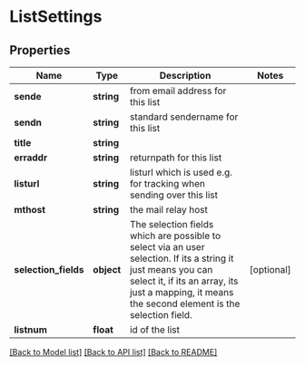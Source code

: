 # ListSettings

## Properties
Name | Type | Description | Notes
------------ | ------------- | ------------- | -------------
**sende** | **string** | from email address for this list | 
**sendn** | **string** | standard sendername for this list | 
**title** | **string** |  | 
**erraddr** | **string** | returnpath for this list | 
**listurl** | **string** | listurl which is used e.g. for tracking when sending over this list | 
**mthost** | **string** | the mail relay host | 
**selection_fields** | **object** | The selection fields which are possible to select via an user selection. If its a string it just means you can select it, if its an array, its just a mapping, it means the second element is the selection field. | [optional] 
**listnum** | **float** | id of the list | 

[[Back to Model list]](../README.md#documentation-for-models) [[Back to API list]](../README.md#documentation-for-api-endpoints) [[Back to README]](../README.md)


